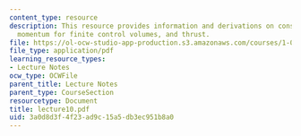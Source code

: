 ```yaml
---
content_type: resource
description: This resource provides information and derivations on conservation of
  momentum for finite control volumes, and thrust.
file: https://ol-ocw-studio-app-production.s3.amazonaws.com/courses/1-060-engineering-mechanics-ii-spring-2006/3a0d8d3f4f23ad9c15a5db3ec951b8a0_lecture10.pdf
file_type: application/pdf
learning_resource_types:
- Lecture Notes
ocw_type: OCWFile
parent_title: Lecture Notes
parent_type: CourseSection
resourcetype: Document
title: lecture10.pdf
uid: 3a0d8d3f-4f23-ad9c-15a5-db3ec951b8a0
---
```

